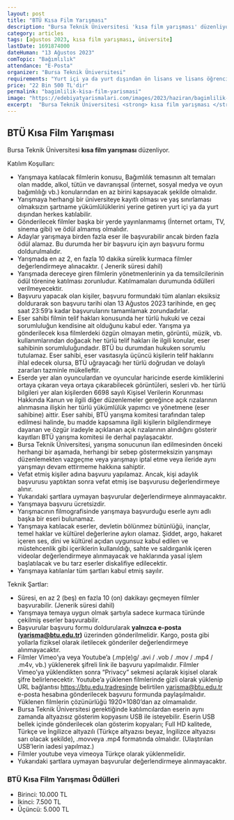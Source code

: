```yaml
---
layout: post
title: "BTÜ Kısa Film Yarışması"
description: "Bursa Teknik Üniversitesi 'kısa film yarışması' düzenliyor."
category: articles
tags: [ağustos 2023, kısa film yarışması, üniversite]
lastDate: 1691874000
dateHuman: "13 Ağustos 2023"
comTopic: "Bağımlılık"
attendance: "E-Posta"
organizer: "Bursa Teknik Üniversitesi"
requirements: "Yurt içi ya da yurt dışından ön lisans ve lisans öğrencileri katılabilir."
price: "22 Bin 500 TL'dir"
permalink: "bagimlilik-kisa-film-yarismasi"
image: "https://edebiyatyarismalari.com/images/2023/haziran/bagimlilik-kisa-film-yarismasi.jpg"
excerpt:  "Bursa Teknik Üniversitesi <strong> kısa film yarışması </strong> düzenliyor."
---
```


## BTÜ Kısa Film Yarışması
Bursa Teknik Üniversitesi **kısa film yarışması** düzenliyor.  

Katılım Koşulları:
- Yarışmaya katılacak filmlerin konusu, Bağımlılık temasının alt temaları olan madde, alkol, tütün ve davranışsal (internet, sosyal medya ve oyun bağımlılığı vb.) konularından en az birini kapsayacak şekilde olmalıdır.
- Yarışmaya herhangi bir üniversiteye kayıtlı olması ve yaş sınırlaması olmaksızın şartname yükümlülüklerini yerine getiren yurt içi ya da yurt dışından herkes katılabilir.
- Gönderilecek filmler başka bir yerde yayınlanmamış (İnternet ortamı, TV, sinema gibi) ve ödül almamış olmalıdır.
- Adaylar yarışmaya birden fazla eser ile başvurabilir ancak birden fazla ödül alamaz. Bu durumda her bir başvuru için ayrı başvuru formu doldurulmalıdır.
- Yarışmada en az 2, en fazla 10 dakika sürelik kurmaca filmler değerlendirmeye alınacaktır. ( Jenerik süresi dahil)
- Yarışmada dereceye giren filmlerin yönetmenlerinin ya da temsilcilerinin ödül törenine katılması zorunludur. Katılmamaları durumunda ödülleri verilmeyecektir.
- Başvuru yapacak olan kişiler, başvuru formundaki tüm alanları eksiksiz doldurarak son başvuru tarihi olan 13 Ağustos 2023 tarihinde, en geç saat 23:59’a kadar başvurularını tamamlamak zorundadırlar.
- Eser sahibi filmin telif hakları konusunda her türlü hukuki ve cezai sorumluluğun kendisine ait olduğunu kabul eder. Yarışma ya gönderilecek kısa filmlerdeki özgün olmayan metin, görüntü, müzik, vb. kullanımlarından doğacak her türlü telif hakları ile ilgili konular, eser sahibinin sorumluluğundadır. BTÜ bu durumdan hukuken sorumlu tutulamaz. Eser sahibi, eser vasıtasıyla üçüncü kişilerin telif haklarını ihlal edecek olursa, BTÜ uğrayacağı her türlü doğrudan ve dolaylı zararları tazminle mükelleftir.
- Eserde yer alan oyunculardan ve oyuncular haricinde eserde kimliklerini ortaya çıkaran veya ortaya çıkarabilecek görüntüleri, sesleri vb. her türlü bilgileri yer alan kişilerden 6698 sayılı Kişisel Verilerin Korunması Hakkında Kanun ve ilgili diğer düzenlemeler gereğince açık rızalarının alınmasına ilişkin her türlü yükümlülük yapımcı ve yönetmene (eser sahibine) aittir. Eser sahibi, BTÜ yarışma komitesi tarafından talep edilmesi halinde, bu madde kapsamına ilgili kişilerin bilgilendirmeye dayanan ve özgür iradeyle açıklanan açık rızalarının alındığını gösterir kayıtları BTÜ yarışma komitesi ile derhal paylaşacaktır.
- Bursa Teknik Üniversitesi, yarışma sonucunun ilan edilmesinden önceki herhangi bir aşamada, herhangi bir sebep göstermeksizin yarışmayı düzenlemekten vazgeçme veya yarışmayı iptal etme veya ileride aynı yarışmayı devam ettirmeme hakkına sahiptir.
- Vefat etmiş kişiler adına başvuru yapılamaz. Ancak, kişi adaylık başvurusu yaptıktan sonra vefat etmiş ise başvurusu değerlendirmeye alınır.
- Yukarıdaki şartlara uymayan başvurular değerlendirmeye alınmayacaktır.
- Yarışmaya başvuru ücretsizdir.
- Yarışmacının filmografisinde yarışmaya başvurduğu eserle aynı adlı başka bir eseri bulunamaz.
- Yarışmaya katılacak eserler, devletin bölünmez bütünlüğü, inançlar, temel haklar ve kültürel değerlerine aykırı olamaz. Şiddet, argo, hakaret içeren ses, dini ve kültürel açıdan uygunsuz kabul edilen ve müstehcenlik gibi içeriklerin kullanıldığı, sahte ve saldırganlık içeren videolar değerlendirmeye alınmayacak ve haklarında yasal işlem başlatılacak ve bu tarz eserler diskalifiye edilecektir.
- Yarışmaya katılanlar tüm şartları kabul etmiş sayılır.


Teknik Şartlar:
- Süresi, en az 2 (beş) en fazla 10 (on) dakikayı geçmeyen filmler başvurabilir. (Jenerik süresi dahil)
- Yarışmaya temaya uygun olmak şartıyla sadece kurmaca türünde çekilmiş eserler başvurabilir.
- Başvurular başvuru formu doldurularak **yalnızca e-posta (yarisma@btu.edu.tr)** üzerinden gönderilmelidir. Kargo, posta gibi yollarla fiziksel olarak iletilecek gönderiler değerlendirmeye alınmayacaktır.
- Filmler Vimeo’ya veya Youtube’a (.mp(e)g/ .avi / .vob / .mov / .mp4 / .m4v, vb.) yüklenerek şifreli link ile başvuru yapılmalıdır. Filmler Vimeo’ya yüklendikten sonra “Privacy” sekmesi açılarak kişisel olarak şifre belirlenecektir. Youtube’a yüklenen filmlerinde gizli olarak yüklenip URL bağlantısı https://btu.edu.tradresinde belirtilen yarisma@btu.edu.tr e-posta hesabına gönderilecek başvuru formunda paylaşılmalıdır. Yüklenen filmlerin çözünürlüğü 1920×1080’dan az olmamalıdır.
- Bursa Teknik Üniversitesi gerektiğinde katılımcılardan eserin aynı zamanda altyazısız gösterim kopyasını USB ile isteyebilir. Eserin USB bellek içinde gönderilecek olan gösterim kopyaları; Full HD kalitede, Türkçe ve İngilizce altyazılı (Türkçe altyazısı beyaz, İngilizce altyazısı sarı olacak şekilde), .movveya .mp4 formatında olmalıdır. (Ulaştırılan USB’lerin iadesi yapılmaz.)
- Filmler youtube veya vimeoya Türkçe olarak yüklenmelidir.
- Yukarıdaki şartlara uymayan başvurular değerlendirmeye alınmayacaktır.


### BTÜ Kısa Film Yarışması Ödülleri
- Birinci: 10.000 TL
- İkinci: 7.500 TL
- Üçüncü: 5.000 TL